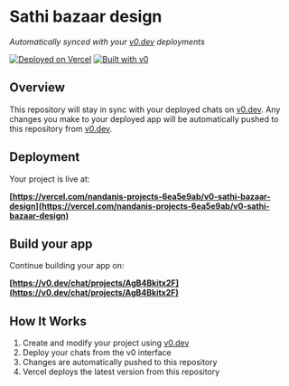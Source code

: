 # Sathi bazaar design

*Automatically synced with your [v0.dev](https://v0.dev) deployments*

[![Deployed on Vercel](https://img.shields.io/badge/Deployed%20on-Vercel-black?style=for-the-badge&logo=vercel)](https://vercel.com/nandanis-projects-6ea5e9ab/v0-sathi-bazaar-design)
[![Built with v0](https://img.shields.io/badge/Built%20with-v0.dev-black?style=for-the-badge)](https://v0.dev/chat/projects/AgB4Bkitx2F)

## Overview

This repository will stay in sync with your deployed chats on [v0.dev](https://v0.dev).
Any changes you make to your deployed app will be automatically pushed to this repository from [v0.dev](https://v0.dev).

## Deployment

Your project is live at:

**[https://vercel.com/nandanis-projects-6ea5e9ab/v0-sathi-bazaar-design](https://vercel.com/nandanis-projects-6ea5e9ab/v0-sathi-bazaar-design)**

## Build your app

Continue building your app on:

**[https://v0.dev/chat/projects/AgB4Bkitx2F](https://v0.dev/chat/projects/AgB4Bkitx2F)**

## How It Works

1. Create and modify your project using [v0.dev](https://v0.dev)
2. Deploy your chats from the v0 interface
3. Changes are automatically pushed to this repository
4. Vercel deploys the latest version from this repository
